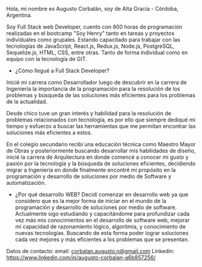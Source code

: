 
Hola, mi nombre es Augusto Corbalán, soy de Alta Gracia - Córdoba, Argentina.

Soy Full Stack web Developer, cuento con 800 horas de programación realizadas en el bootcamp "Soy Henry" tanto en tareas y proyectos individuales como grupales. Estando capacitado para trabajar con las tecnologías de JavaScript, React.js, Redux.js, Node.js, PostgreSQL, Sequelize.js, HTML, CSS, entre otras. Tanto de forma individual como en equipo con la tecnología de GIT.

- ¿Cómo llegué a Full Stack Developer?

Inicié mi carrera como Desarrollador luego de descubrir en la carrera de Ingeniería la importancia de la programación para la resolución de los problemas y búsqueda de las soluciones más eficientes para los problemas de la actualidad.

Desde chico tuve un gran interés y habilidad para la resolución de problemas relacionados con tecnología, es por ello que siempre dediqué mi tiempo y esfuerzo a buscar las herramientas que me permitan encontrar las soluciones más eficientes a estos.

En el colegio secundario recibí una educación técnica como Maestro Mayor de Obras y posteriormente buscando desarrollar mis habilidades de diseño, inicié la carrera de Arquitectura en donde comencé a conocer mi gusto y pasión por la tecnología y la búsqueda de soluciones eficientes, decidiendo migrar a Ingeniería en donde finalmente encontré mi propósito en la programación y desarrollo de soluciones por medio de Software y automatización. 

- ¿Por qué desarrollo WEB?
Decidí comenzar en desarrollo web ya que considero que es la mejor forma de iniciar en el mundo de la programación y desarrollo de soluciones por medio de software. 
Actualmente sigo estudiando y capacitándome para profundizar cada vez más mis conocimientos en el desarrollo de software web, mejorar mi capacidad de razonamiento lógico, algoritmia, y conocimiento de nuevas tecnologías. 
Buscando de esta forma poder lograr soluciones cada vez mejores y más eficientes a los problemas que se presentan. 

Datos de contacto:
email: corbalan.augusto.n@gmail.com
Linkedin: https://www.linkedin.com/in/augusto-corbalan-a6b857256/

